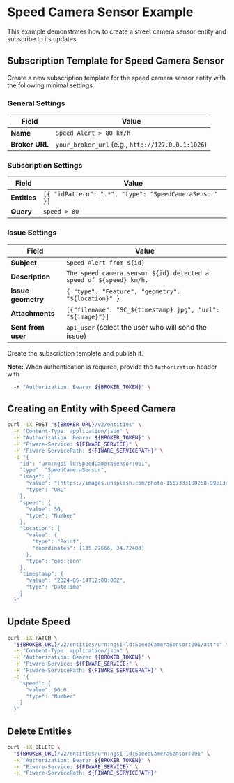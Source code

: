 # Speed Camera Sensor Example

This example demonstrates how to create a street camera sensor entity and
subscribe to its updates.

## Subscription Template for Speed Camera Sensor

Create a new subscription template for the speed camera sensor entity with the
following minimal settings:

### General Settings

| Field             | Value                                                     |
|-------------------|-----------------------------------------------------------|
| **Name**          | `Speed Alert > 80 km/h`                                   |
| **Broker URL**    | `your_broker_url` (e.g., `http://127.0.0.1:1026`)         |

### Subscription Settings

| Field               | Value                                                   |
|---------------------|---------------------------------------------------------|
| **Entities**        | `[{ "idPattern": ".*", "type": "SpeedCameraSensor" }]`  |
| **Query**           | `speed > 80`                                            |

### Issue Settings

| Field             | Value                                                     |
|-------------------|-----------------------------------------------------------|
| **Subject**       | `Speed Alert from ${id}`                                  |
| **Description**   | `The speed camera sensor ${id} detected a speed of ${speed} km/h.`|
| **Issue geometry**| `{ "type": "Feature", "geometry": "${location}" }`        |
| **Attachments**   | `[{"filename": "SC_${timestamp}.jpg", "url": "${image}"}]`|
| **Sent from user**| `api_user` (select the user who will send the issue)      |

Create the subscription template and publish it.

**Note:** When authentication is required, provide the `Authorization` header with

```bash
  -H "Authorization: Bearer ${BROKER_TOKEN}" \
```

## Creating an Entity with Speed Camera

```bash
curl -iX POST "${BROKER_URL}/v2/entities" \
  -H "Content-Type: application/json" \
  -H "Authorization: Bearer ${BROKER_TOKEN}" \
  -H "Fiware-Service: ${FIWARE_SERVICE}" \
  -H "Fiware-ServicePath: ${FIWARE_SERVICEPATH}" \
  -d '{
    "id": "urn:ngsi-ld:SpeedCameraSensor:001",
    "type": "SpeedCameraSensor",
    "image": {
      "value": "[https://images.unsplash.com/photo-1567333188258-99e13c119241%3Fw%3D640](https://private-user-images.githubusercontent.com/227762/354205255-bc50ba25-9f69-464d-b899-eb97ab76e0bf.jpg?jwt=eyJhbGciOiJIUzI1NiIsInR5cCI6IkpXVCJ9.eyJpc3MiOiJnaXRodWIuY29tIiwiYXVkIjoicmF3LmdpdGh1YnVzZXJjb250ZW50LmNvbSIsImtleSI6ImtleTUiLCJleHAiOjE3MjI1MTIyMjcsIm5iZiI6MTcyMjUxMTkyNywicGF0aCI6Ii8yMjc3NjIvMzU0MjA1MjU1LWJjNTBiYTI1LTlmNjktNDY0ZC1iODk5LWViOTdhYjc2ZTBiZi5qcGc_WC1BbXotQWxnb3JpdGhtPUFXUzQtSE1BQy1TSEEyNTYmWC1BbXotQ3JlZGVudGlhbD1BS0lBVkNPRFlMU0E1M1BRSzRaQSUyRjIwMjQwODAxJTJGdXMtZWFzdC0xJTJGczMlMkZhd3M0X3JlcXVlc3QmWC1BbXotRGF0ZT0yMDI0MDgwMVQxMTMyMDdaJlgtQW16LUV4cGlyZXM9MzAwJlgtQW16LVNpZ25hdHVyZT01M2RlZDUxZWU4NTE2MTlmZjZmMTgxOWQxOWU4MWMyMWMwNzlmZGEzYjgzYmVhZjA5N2YzZjg4ZGVhNDUxNDExJlgtQW16LVNpZ25lZEhlYWRlcnM9aG9zdCZhY3Rvcl9pZD0wJmtleV9pZD0wJnJlcG9faWQ9MCJ9.GEF-0OQ_Uk3dwibSJZfU4n3EQiTBAuRDS1gB1hEL1h0)",
      "type": "URL"
    },
    "speed": {
      "value": 50,
      "type": "Number"
    },
    "location": {
      "value": {
        "type": "Point",
        "coordinates": [135.27666, 34.72483]
      },
      "type": "geo:json"
    },
    "timestamp": {
      "value": "2024-05-14T12:00:00Z",
      "type": "DateTime"
    }
  }'
```

## Update Speed

```bash
curl -iX PATCH \
  "${BROKER_URL}/v2/entities/urn:ngsi-ld:SpeedCameraSensor:001/attrs" \
  -H "Content-Type: application/json" \
  -H "Authorization: Bearer ${BROKER_TOKEN}" \
  -H "Fiware-Service: ${FIWARE_SERVICE}" \
  -H "Fiware-ServicePath: ${FIWARE_SERVICEPATH}" \
  -d '{
    "speed": {
      "value": 90.0,
      "type": "Number"
    }
  }'
```

## Delete Entities

```bash
curl -iX DELETE \
  "${BROKER_URL}/v2/entities/urn:ngsi-ld:SpeedCameraSensor:001" \
  -H "Authorization: Bearer ${BROKER_TOKEN}" \
  -H "Fiware-Service: ${FIWARE_SERVICE}" \
  -H "Fiware-ServicePath: ${FIWARE_SERVICEPATH}"
```
